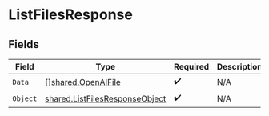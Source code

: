 # ListFilesResponse


## Fields

| Field                                                                                   | Type                                                                                    | Required                                                                                | Description                                                                             |
| --------------------------------------------------------------------------------------- | --------------------------------------------------------------------------------------- | --------------------------------------------------------------------------------------- | --------------------------------------------------------------------------------------- |
| `Data`                                                                                  | [][shared.OpenAIFile](../../../pkg/models/shared/openaifile.md)                         | :heavy_check_mark:                                                                      | N/A                                                                                     |
| `Object`                                                                                | [shared.ListFilesResponseObject](../../../pkg/models/shared/listfilesresponseobject.md) | :heavy_check_mark:                                                                      | N/A                                                                                     |